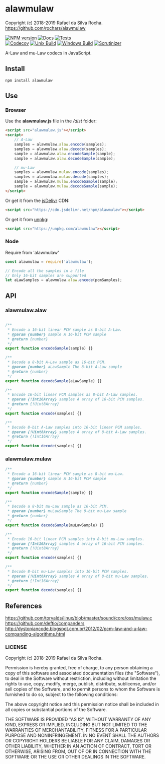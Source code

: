 # alawmulaw
Copyright (c) 2018-2019 Rafael da Silva Rocha.  
https://github.com/rochars/alawmulaw

[![NPM version](https://img.shields.io/npm/v/alawmulaw.svg?style=for-the-badge)](https://www.npmjs.com/package/alawmulaw) [![Docs](https://img.shields.io/badge/docs-online-blue.svg?style=for-the-badge)](https://rochars.github.io/alawmulaw/index.html) [![Tests](https://img.shields.io/badge/tests-online-blue.svg?style=for-the-badge)](https://rawgit.com/rochars/alawmulaw/master/test/dist/browser.html)  
[![Codecov](https://img.shields.io/codecov/c/github/rochars/alawmulaw.svg?style=flat-square)](https://codecov.io/gh/rochars/alawmulaw) [![Unix Build](https://img.shields.io/travis/rochars/alawmulaw.svg?style=flat-square)](https://travis-ci.org/rochars/alawmulaw) [![Windows Build](https://img.shields.io/appveyor/ci/rochars/alawmulaw.svg?style=flat-square&logo=appveyor)](https://ci.appveyor.com/project/rochars/alawmulaw) [![Scrutinizer](https://img.shields.io/scrutinizer/g/rochars/alawmulaw.svg?style=flat-square&logo=scrutinizer)](https://scrutinizer-ci.com/g/rochars/alawmulaw/)

A-Law and mu-Law codecs in JavaScript.

## Install
```
npm install alawmulaw
```

## Use

### Browser
Use the **alawmulaw.js** file in the */dist* folder:
```html
<script src="alawmulaw.js"></script>
<script>
    // A-Law
    samples = alawmulaw.alaw.encode(samples);
    samples = alawmulaw.alaw.decode(samples);
    sample = alawmulaw.alaw.encodeSample(sample);
    sample = alawmulaw.alaw.decodeSample(sample);

    // mu-Law
    samples = alawmulaw.mulaw.encode(samples);
    samples = alawmulaw.mulaw.decode(samples);
    sample = alawmulaw.mulaw.encodeSample(sample);
    sample = alawmulaw.mulaw.decodeSample(sample);
</script>
```

Or get it from the [jsDelivr](https://www.jsdelivr.com) CDN:
```html
<script src="https://cdn.jsdelivr.net/npm/alawmulaw"></script>
```

Or get it from [unpkg](https://www.unpkg.com):
```html
<script src="https://unpkg.com/alawmulaw"></script>
```

### Node
Require from 'alawmulaw'
```javascript
const alawmulaw = require('alawmulaw');

// Encode all the samples in a file
// Only 16-bit samples are supported
let aLawSamples = alawmulaw.alaw.encode(pcmSamples);
```

## API

### alawmulaw.alaw
```javascript

/**
 * Encode a 16-bit linear PCM sample as 8-bit A-Law.
 * @param {number} sample A 16-bit PCM sample
 * @return {number}
 */
export function encodeSample(sample) {}

/**
 * Decode a 8-bit A-Law sample as 16-bit PCM.
 * @param {number} aLawSample The 8-bit A-Law sample
 * @return {number}
 */
export function decodeSample(aLawSample) {}

/**
 * Encode 16-bit linear PCM samples as 8-bit A-Law samples.
 * @param {!Int16Array} samples A array of 16-bit PCM samples.
 * @return {!Uint8Array}
 */
export function encode(samples) {}

/**
 * Decode 8-bit A-Law samples into 16-bit linear PCM samples.
 * @param {!Uint8Array} samples A array of 8-bit A-Law samples.
 * @return {!Int16Array}
 */
export function decode(samples) {}
```

### alawmulaw.mulaw
```javascript
/**
 * Encode a 16-bit linear PCM sample as 8-bit mu-Law.
 * @param {number} sample A 16-bit PCM sample
 * @return {number}
 */
export function encodeSample(sample) {}

/**
 * Decode a 8-bit mu-Law sample as 16-bit PCM.
 * @param {number} muLawSample The 8-bit mu-Law sample
 * @return {number}
 */
export function decodeSample(muLawSample) {}

/**
 * Encode 16-bit linear PCM samples into 8-bit mu-Law samples.
 * @param {!Int16Array} samples A array of 16-bit PCM samples.
 * @return {!Uint8Array}
 */
export function encode(samples) {}

/**
 * Decode 8-bit mu-Law samples into 16-bit PCM samples.
 * @param {!Uint8Array} samples A array of 8-bit mu-Law samples.
 * @return {!Int16Array}
 */
export function decode(samples) {}
```

## References
https://github.com/torvalds/linux/blob/master/sound/core/oss/mulaw.c  
https://github.com/deftio/companders  
http://dystopiancode.blogspot.com.br/2012/02/pcm-law-and-u-law-companding-algorithms.html

### LICENSE
Copyright (c) 2018-2019 Rafael da Silva Rocha.

Permission is hereby granted, free of charge, to any person obtaining
a copy of this software and associated documentation files (the
"Software"), to deal in the Software without restriction, including
without limitation the rights to use, copy, modify, merge, publish,
distribute, sublicense, and/or sell copies of the Software, and to
permit persons to whom the Software is furnished to do so, subject to
the following conditions:

The above copyright notice and this permission notice shall be
included in all copies or substantial portions of the Software.

THE SOFTWARE IS PROVIDED "AS IS", WITHOUT WARRANTY OF ANY KIND,
EXPRESS OR IMPLIED, INCLUDING BUT NOT LIMITED TO THE WARRANTIES OF
MERCHANTABILITY, FITNESS FOR A PARTICULAR PURPOSE AND
NONINFRINGEMENT. IN NO EVENT SHALL THE AUTHORS OR COPYRIGHT HOLDERS BE
LIABLE FOR ANY CLAIM, DAMAGES OR OTHER LIABILITY, WHETHER IN AN ACTION
OF CONTRACT, TORT OR OTHERWISE, ARISING FROM, OUT OF OR IN CONNECTION
WITH THE SOFTWARE OR THE USE OR OTHER DEALINGS IN THE SOFTWARE.
